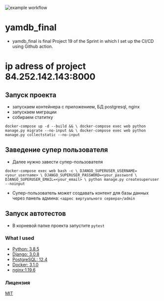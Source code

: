 ![example workflow](https://github.com/IvanNadeevets/yamdb_final/actions/workflows/yamdb_workflow.yml/badge.svg)
# yamdb_final
* yamdb_final is final Project 19 of the Sprint in which I set up the CI/CD using Github action.

# ip adress of project 84.252.142.143:8000

## Запуск проекта
* запускаем контейнера с приложением, БД postgresql, nginx 
* запускаем миграции 
* собираем статитку 

`
docker-compose up -d --build && \
docker-compose exec web python manage.py migrate --no-input && \
docker-compose exec web python manage.py collectstatic --no-input
`

## Заведение супер пользователя
* Далее нужно завести супер-пользователя 

`docker-compose exec web bash -c \
DJANGO_SUPERUSER_USERNAME=<your_username> \
DJANGO_SUPERUSER_PASSWORD=<your_password \
DJANGO_SUPERUSER_EMAIL=<your_email> \
python manage.py createsuperuser --noinput`

* Супер-пользователь может создавать контент для базы данных через панель админа: `<адрес виртуального сервера>/admin`

## Запуск автотестов
* В корневой папке проекта запустите `pytest`

### What I used
* [Python: 3.8.5](https://www.python.org/)
* [Django: 3.0.8](https://www.djangoproject.com/)
* [PostgreSQL: 12.4](https://www.postgresql.org/)
* [Docker: 3.1.0](https://www.docker.com/)
* [nginx:1.19.6](https://nginx.org/)

### Лицензия
[MIT](https://choosealicense.com/licenses/mit/)
